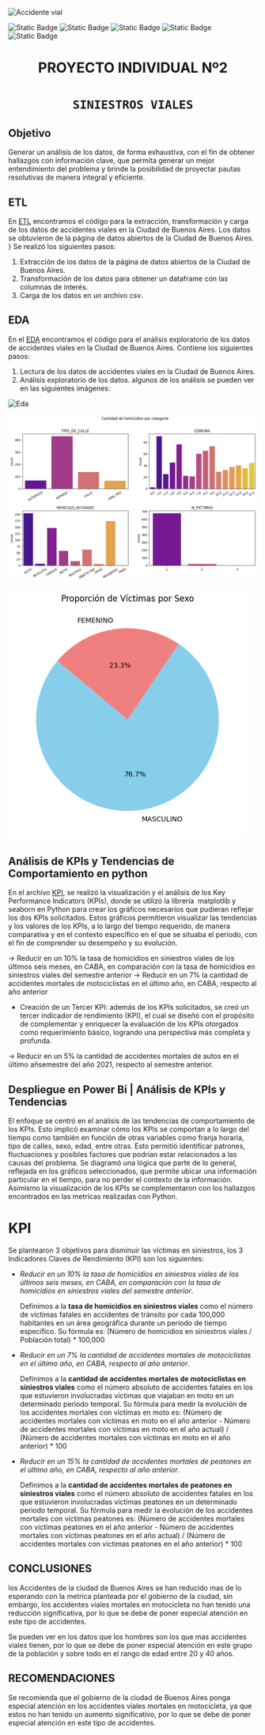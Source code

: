 <!-- inserta una imagen de un accidente vial -->
![Accidente vial](https://www.motociclismo.es/uploads/s1/11/53/89/15/accidente-de-moto_2_790x454.jpeg)

![Static Badge](https://img.shields.io/badge/PowerBI-gray?style=flat&logo=powerbi)
![Static Badge](https://img.shields.io/badge/Python-gray?style=flat&logo=python)
![Static Badge](https://img.shields.io/badge/-Pandas-gray?style=flat&logo=pandas)
![Static Badge](https://img.shields.io/badge/-Matplotlib-gray?style=flat&logo=matplotlib)
![Static Badge](https://img.shields.io/badge/-Seaborn-gray?style=flat&logo=seaborn)


# <h1 align=center> **PROYECTO INDIVIDUAL Nº2** </h1>
# <h1 align=center>**`SINIESTROS VIALES`**</h1>

## Objetivo 
Generar un análisis de los datos, de forma exhaustiva, con el fin de  obtener hallazgos con información clave, que permita generar un mejor entendimiento del problema y brinde la posibilidad de proyectar pautas resolutivas de manera integral y eficiente.

## ETL
En [ETL](https://github.com/KeylaSernaB/PI_DA/blob/main/Notebooks/ETL.ipynb) encontramos el código para la extracción, transformación y carga de los datos de accidentes viales en la Ciudad de Buenos Aires. Los datos se obtuvieron de la página de datos abiertos de la Ciudad de Buenos Aires. }
Se realizó los siguientes pasos:
1. Extracción de los datos de la página de datos abiertos de la Ciudad de Buenos Aires.
2. Transformación de los datos para obtener un dataframe con las columnas de interés.
3. Carga de los datos en un archivo csv.

## EDA
En el [EDA](https://github.com/KeylaSernaB/PI_DA/blob/main/Notebooks/EDA.ipynb) encontramos el código para el análisis exploratorio de los datos de accidentes viales en la Ciudad de Buenos Aires. 
Contiene los siguientes pasos:
1. Lectura de los datos de accidentes viales en la Ciudad de Buenos Aires.
2. Análisis exploratorio de los datos. algunos de los análisis se pueden ver en las siguientes imágenes:

![Eda](./src/hom_añomesdia.png)

![Eda](./src/hom_categoria.png)

![Eda](./src/vict_sexo.png)


## Análisis de KPIs y Tendencias de Comportamiento en python
En el archivo [KPI](https://github.com/KeylaSernaB/PI_DA/blob/main/Notebooks/kpis.ipynb), se realizó la visualización y el análisis de los Key Performance Indicators (KPIs), donde se utilizó la librería  matplotlib y seaborn en Python para crear los gráficos necesarios que pudieran reflejar los dos KPIs solicitados. Estos gráficos permitieron visualizar las tendencias y los valores de los KPIs, a lo largo del tiempo requerido, de manera comparativa y en el contexto específico en el que se situaba el período, con el fin de comprender su desempeño y su evolución.

→ Reducir en un 10% la tasa de homicidios en siniestros viales de los últimos seis meses, en CABA, en comparación con la tasa de homicidios en siniestros viales del semestre anterior
→ Reducir en un 7% la cantidad de accidentes mortales de motociclistas en el último año, en CABA, respecto al año anterior

* Creación de un Tercer KPI: además de los KPIs solicitados, se creó un tercer indicador de rendimiento (KPI), el cual se diseñó con el propósito de complementar y enriquecer la evaluación de los KPIs otorgados como requerimiento básico, logrando una perspectiva más completa y profunda.
  
→ Reducir en un 5% la cantidad de accidentes mortales de autos en el último añsemestre del año 2021,  respecto al semestre anterior.

## Despliegue en Power Bi | Análisis de KPIs y Tendencias 

El enfoque se centró en el análisis de las tendencias de comportamiento de los KPIs. Esto implicó examinar cómo los KPIs se comportan a lo largo del tiempo como también en función de otras variables como franja horaria, tipo de calles, sexo, edad, entre otras. Esto permitió identificar patrones, fluctuaciones y posibles factores que podrían estar relacionados a las causas del problema. 
Se diagramó una lógica que parte de lo general, reflejada en los gráficos seleccionados, que permite ubicar una información particular en el tiempo, para no perder el contexto de la información. Asimismo la visualización de los KPIs se complementaron con los hallazgos encontrados en las metricas realizadas con Python.

# KPI

Se plantearon 3 objetivos para disminuir las víctimas en siniestros, los 3 Indicadores Claves de Rendimiento (KPI) son los siguientes:

- *Reducir en un 10% la tasa de homicidios en siniestros viales de los últimos seis meses, en CABA, en comparación con la tasa de homicidios en siniestros viales del semestre anterior*.
  
  Definimos a la **tasa de homicidios en siniestros viales** como el número de víctimas fatales en accidentes de tránsito por cada 100,000 habitantes en un área geográfica durante un período de tiempo específico.
  Su fórmula es: (Número de homicidios en siniestros viales / Población total) * 100,000
  
- *Reducir en un 7% la cantidad de accidentes mortales de motociclistas en el último año, en CABA, respecto al año anterior*.
  
  Definimos a la **cantidad de accidentes mortales de motociclistas en siniestros viales** como el número absoluto de accidentes fatales en los que estuvieron involucradas víctimas que viajaban en moto en un determinado periodo temporal.
  Su fórmula para medir la evolución de los accidentes mortales con víctimas en moto es: (Número de accidentes mortales con víctimas en moto en el año anterior - Número de accidentes mortales con víctimas en moto en el año actual) / (Número de accidentes mortales con víctimas en moto en el año anterior) * 100

- *Reducir en un 15% la cantidad de accidentes mortales de peatones en el último año, en CABA, respecto al año anterior*.
  
  Definimos a la **cantidad de accidentes mortales de peatones en siniestros viales** como el número absoluto de accidentes fatales en los que estuvieron involucradas víctimas peatones en un determinado periodo temporal.
  Su fórmula para medir la evolución de los accidentes mortales con víctimas peatones es: (Número de accidentes mortales con víctimas peatones en el año anterior - Número de accidentes mortales con víctimas peatones en el año actual) / (Número de accidentes mortales con víctimas peatones en el año anterior) * 100


## CONCLUSIONES

los Accidentes de la ciudad de Buenos Aires se han reducido mas de lo esperando con la metrica planteada por el gobierno de la ciudad, sin embargo, los accidentes viales mortales en motocicleta no han tenido una reducción significativa, por lo que se debe de poner especial atención en este tipo de accidentes.

Se pueden ver en los datos que los hombres son los que mas accidentes viales tienen, por lo que se debe de poner especial atención en este grupo de la población y sobre todo en el rango de edad entre 20 y 40 años.

## RECOMENDACIONES

Se recomienda que el gobierno de la ciudad de Buenos Aires ponga especial atención en los accidentes viales mortales en motocicleta, ya que estos no han tenido un aumento significativo, por lo que se debe de poner especial atención en este tipo de accidentes.
